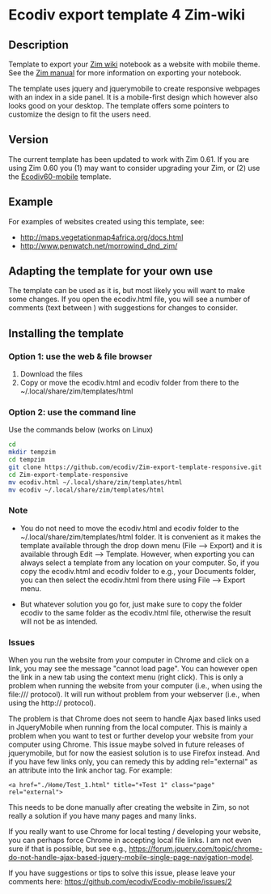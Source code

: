Ecodiv export template 4 Zim-wiki
==============================

## Description
Template to export your [Zim wiki](http://www.zim-wiki.org/) notebook as a website with mobile theme. See the [Zim manual](http://zim-wiki.org/manual/Help/Export.html) for more information on exporting your notebook. 

The template uses jquery and jquerymobile to create responsive webpages with an index in a side panel. It is a mobile-first design which however also looks good on your desktop. The template offers some pointers to customize the design to fit the users need.  

## Version
The current template has been updated to work with Zim 0.61. If you are using Zim 0.60 you (1) may want to consider upgrading your Zim, or (2) use the [Ecodiv60-mobile](https://github.com/ecodiv/Ecodiv60-mobile) template.

## Example
For examples of websites created using this template, see:
* http://maps.vegetationmap4africa.org/docs.html
* http://www.penwatch.net/morrowind_dnd_zim/

## Adapting the template for your own use
The template can be used as it is, but most likely you will want to make some changes. If you open the ecodiv.html file, you will see a number of comments (text between <!--  -->) with suggestions for changes to consider.

## Installing the template

### Option 1: use the web & file browser
1. Download the files 
2. Copy or move the ecodiv.html and ecodiv folder from there to the ~/.local/share/zim/templates/html

### Option 2: use the command line
Use the commands below (works on Linux)

```bash
cd
mkdir tempzim
cd tempzim
git clone https://github.com/ecodiv/Zim-export-template-responsive.git
cd Zim-export-template-responsive
mv ecodiv.html ~/.local/share/zim/templates/html
mv ecodiv ~/.local/share/zim/templates/html
```
### Note
* You do not need to move the ecodiv.html and ecodiv folder to the ~/.local/share/zim/templates/html folder. It is convenient as it makes the template available through the drop down menu (File --> Export) and it is available through Edit --> Template. However, when exporting you can always select a template from any location on your computer. So, if you copy the ecodiv.html and ecodiv folder to e.g., your Documents folder, you can then select the ecodiv.html from there using File --> Export menu.

* But whatever solution you go for, just make sure to copy the folder ecodiv to the same folder as the ecodiv.html file, otherwise the result will not be as intended.

### Issues
When you run the website from your computer in Chrome and click on a link, you may see the message "cannot load page". You can however open the link in a new tab using the context menu (right click). This is only a problem when running the website from your computer (i.e., when using the file:/// protocol). It will run without problem from your webserver (i.e., when using the http:// protocol).

The problem is that Chrome does not seem to handle Ajax based links used in JqueryMobile when running from the local computer. This is mainly a problem when you want to test or further develop your website from your computer using Chrome. 
This issue maybe solved in future releases of jquerymobile, but for now the easiest solution is to use Firefox instead. And if you have few links only, you can remedy this by adding rel="external" as an attribute into the link anchor tag. For example:

```<a href="./Home/Test_1.html" title="+Test 1" class="page" rel="external">```

This needs to be done manually after creating the website in Zim, so not really a solution if you have many pages and many links.

If you really want to use Chrome for local testing / developing your website, you can perhaps force Chrome in accepting local file links. I am not even sure if that is possible, but see e.g., https://forum.jquery.com/topic/chrome-do-not-handle-ajax-based-jquery-mobile-single-page-navigation-model.

If you have suggestions or tips to solve this issue, please leave your comments here: https://github.com/ecodiv/Ecodiv-mobile/issues/2
